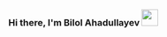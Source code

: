 ### Hi there, I'm Bilol Ahadullayev <img src="https://media.giphy.com/media/hvRJCLFzcasrR4ia7z/giphy.gif" width="30px">
